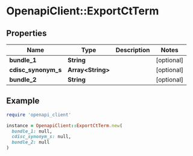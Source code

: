 # OpenapiClient::ExportCtTerm

## Properties

| Name | Type | Description | Notes |
| ---- | ---- | ----------- | ----- |
| **bundle_1** | **String** |  | [optional] |
| **cdisc_synonym_s** | **Array&lt;String&gt;** |  | [optional] |
| **bundle_2** | **String** |  | [optional] |

## Example

```ruby
require 'openapi_client'

instance = OpenapiClient::ExportCtTerm.new(
  bundle_1: null,
  cdisc_synonym_s: null,
  bundle_2: null
)
```


